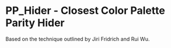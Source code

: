 # PP_Hider - Closest Color Palette Parity Hider
Based on the technique outlined by Jiri Fridrich and Rui Wu.